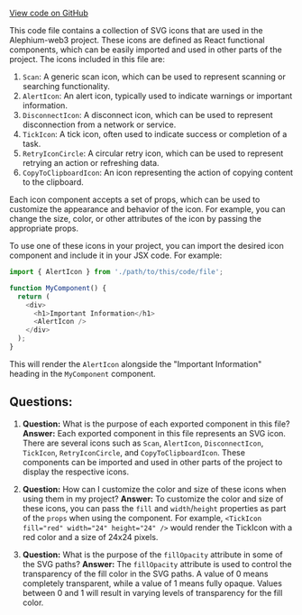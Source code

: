 [View code on GitHub](https://github.com/alephium/alephium-web3/packages/web3-react/src/assets/icons.tsx)

This code file contains a collection of SVG icons that are used in the Alephium-web3 project. These icons are defined as React functional components, which can be easily imported and used in other parts of the project. The icons included in this file are:

1. `Scan`: A generic scan icon, which can be used to represent scanning or searching functionality.
2. `AlertIcon`: An alert icon, typically used to indicate warnings or important information.
3. `DisconnectIcon`: A disconnect icon, which can be used to represent disconnection from a network or service.
4. `TickIcon`: A tick icon, often used to indicate success or completion of a task.
5. `RetryIconCircle`: A circular retry icon, which can be used to represent retrying an action or refreshing data.
6. `CopyToClipboardIcon`: An icon representing the action of copying content to the clipboard.

Each icon component accepts a set of props, which can be used to customize the appearance and behavior of the icon. For example, you can change the size, color, or other attributes of the icon by passing the appropriate props.

To use one of these icons in your project, you can import the desired icon component and include it in your JSX code. For example:

```javascript
import { AlertIcon } from './path/to/this/code/file';

function MyComponent() {
  return (
    <div>
      <h1>Important Information</h1>
      <AlertIcon />
    </div>
  );
}
```

This will render the `AlertIcon` alongside the "Important Information" heading in the `MyComponent` component.
## Questions: 
 1. **Question:** What is the purpose of each exported component in this file?
   **Answer:** Each exported component in this file represents an SVG icon. There are several icons such as `Scan`, `AlertIcon`, `DisconnectIcon`, `TickIcon`, `RetryIconCircle`, and `CopyToClipboardIcon`. These components can be imported and used in other parts of the project to display the respective icons.

2. **Question:** How can I customize the color and size of these icons when using them in my project?
   **Answer:** To customize the color and size of these icons, you can pass the `fill` and `width`/`height` properties as part of the `props` when using the component. For example, `<TickIcon fill="red" width="24" height="24" />` would render the TickIcon with a red color and a size of 24x24 pixels.

3. **Question:** What is the purpose of the `fillOpacity` attribute in some of the SVG paths?
   **Answer:** The `fillOpacity` attribute is used to control the transparency of the fill color in the SVG paths. A value of 0 means completely transparent, while a value of 1 means fully opaque. Values between 0 and 1 will result in varying levels of transparency for the fill color.